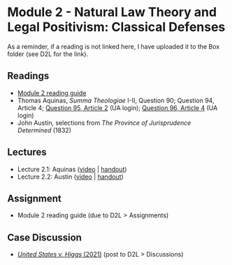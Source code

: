 # Module 2 - Natural Law Theory and Legal Positivism: Classical Defenses

As a reminder, if a reading is not linked here, I have uploaded it to the Box folder (see D2L for the link).

## Readings

- [Module 2 reading guide](https://github.com/dingherself/phil-324/raw/main/reading-guides/02-reading-guide.docx)
- Thomas Aquinas, *Summa Theologiae* I-II, Question 90; Question 94, Article 4; [Question 95, Article 2](http://library.nlx.com.ezproxy4.library.arizona.edu/xtf/view?docId=aquinas/aquinas.02.xml;chunk.id=id292547;toc.depth=1;toc.id=id1287657;brand=default) (UA login); [Question 96, Article 4](http://library.nlx.com.ezproxy4.library.arizona.edu/xtf/view?docId=aquinas/aquinas.02.xml;chunk.id=id293504;toc.depth=1;toc.id=id1287657;brand=default) (UA login)
- John Austin, selections from *The Province of Jurisprudence Determined* (1832)

## Lectures

- Lecture 2.1: Aquinas ([video](https://youtu.be/RQVr0MH-UkU) \| [handout](https://github.com/dingherself/phil-324/blob/main/handouts/02-aquinas.md))
- Lecture 2.2: Austin ([video](https://youtu.be/tnZG4amlQ1Q) \| [handout](https://github.com/dingherself/phil-324/blob/main/handouts/02-austin.md))

## Assignment

- Module 2 reading guide (due to D2L > Assignments)

## Case Discussion

- [*United States v. Higgs* (2021)](https://github.com/dingherself/phil-324/blob/main/case-discussions/01-higgs.md) (post to D2L > Discussions)